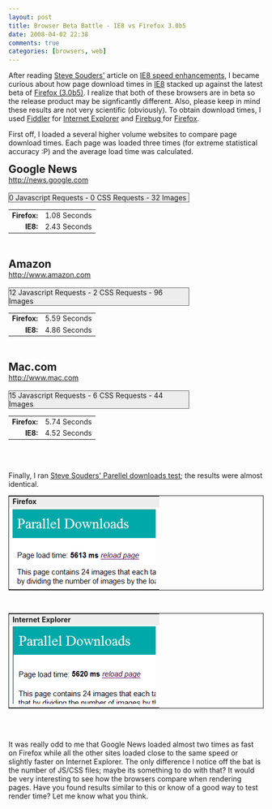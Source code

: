 ```yaml
---
layout: post
title: Browser Beta Battle - IE8 vs Firefox 3.0b5
date: 2008-04-02 22:38
comments: true
categories: [browsers, web]
---
```

<p>
After reading <a href="http://www.stevesouders.com/" target="_blank">Steve Souders&#39;</a> article on <a href="http://www.stevesouders.com/blog/2008/03/10/ie8-speeds-things-up/" target="_blank">IE8 speed enhancements</a>, I became curious about how page download times in <a href="http://www.microsoft.com/windows/products/winfamily/ie/ie8/default.mspx" target="_blank">IE8</a> stacked up against the latest beta of <a href="http://www.mozilla.com/en-US/firefox/all-beta.html" target="_blank">Firefox (3.0b5)</a>. I realize that both of these browsers are in beta so the release product may be signficantly different. Also, please keep in mind these results are not very scientific (obviously). To obtain download times, I used <a href="http://www.fiddlertool.com/fiddler/" target="_blank">Fiddler</a> for <a href="http://www.microsoft.com/windows/products/winfamily/ie/ie8/default.mspx" target="_blank">Internet Explorer</a> and <a href="https://addons.mozilla.org/en-US/firefox/addon/1843" target="_blank">Firebug </a>for <a href="http://www.mozilla.com/en-US/firefox/all-beta.html" target="_blank">Firefox</a>.
</p>
<p>
First off, I loaded a several higher volume websites to compare page download times. Each page was loaded three times (for extreme statistical accuracy :P) and the average load time was calculated.
</p>
<h2 style="margin: 0px; padding: 0px">
Google News</h2>
<a href="http://news.google.com" target="_blank">http://news.google.com </a>
<br />
<br />
<div style="border: 1px solid #656565; background-color: #ededed; width: 355px">
0 Javascript Requests - 0 CSS Requests - 32 Images
</div>
<table border="0">
	<tbody>
		<tr>
			<td align="right"><strong>Firefox:</strong></td>
			<td>1.08 Seconds</td>
		</tr>
		<tr>
			<td align="right"><strong>IE8:</strong></td>
			<td>2.43 Seconds</td>
		</tr>
	</tbody>
</table>
<br />
<br />
<h2 style="margin: 0px; padding: 0px">
Amazon
</h2>
<a href="http://www.amazon.com" target="_blank">http://www.amazon.com</a><br />
<br />
<div style="border: 1px solid #656565; background-color: #ededed; width: 355px">
12 Javascript Requests - 2 CSS Requests - 96 Images
</div>
<table border="0">
	<tbody>
		<tr>
			<td align="right"><strong>Firefox:</strong></td>
			<td>5.59 Seconds</td>
		</tr>
		<tr>
			<td align="right"><strong>IE8:</strong></td>
			<td>4.86 Seconds</td>
		</tr>
	</tbody>
</table>
<br />
<br />
<h2 style="margin: 0px; padding: 0px">
Mac.com 
</h2>
<a href="http://www.mac.com" target="_blank">http://www.mac.com</a><br />
<br />
<div style="border: 1px solid #656565; background-color: #ededed; width: 355px">
15 Javascript Requests - 6 CSS Requests - 44 Images
</div>
<table border="0">
	<tbody>
		<tr>
			<td align="right"><strong>Firefox:</strong></td>
			<td>5.74 Seconds</td>
		</tr>
		<tr>
			<td align="right"><strong>IE8:</strong></td>
			<td>4.52 Seconds</td>
		</tr>
	</tbody>
</table>
<br />
<br />
<p>
Finally, I ran <a href="http://stevesouders.com/hpws/parallel-downloads.php" target="_blank">Steve Souders&#39; Parellel downloads test</a>; the results were almost identical.
</p>
<table border="0" style="border: 1px solid ">
	<tbody>
		<tr>
			<td bgcolor="#ededed"><strong>Firefox</strong></td>
		</tr>
		<tr>
			<td><img src="/files/firefox.gif" alt="" /></td>
		</tr>
	</tbody>
</table>
<br />
<table border="0" style="border: 1px solid ">
	<tbody>
		<tr>
			<td bgcolor="#ededed"><strong>Internet Explorer</strong></td>
		</tr>
		<tr>
			<td><img src="/files/ie8.gif" alt="" /></td>
		</tr>
	</tbody>
</table>
<br />
<br />
<p>
It was really odd to me that Google News loaded almost two times as fast on Firefox while all the other sites loaded close to the same speed or slightly faster on Internet Explorer. The only difference I notice off the bat is the number of JS/CSS files; maybe its something to do with that? It would be very interesting to see how the browsers compare when rendering pages. Have you found results similar to this or know of a good way to test render time? Let me know what you think.
</p>

